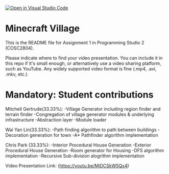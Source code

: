 [![Open in Visual Studio Code](https://classroom.github.com/assets/open-in-vscode-718a45dd9cf7e7f842a935f5ebbe5719a5e09af4491e668f4dbf3b35d5cca122.svg)](https://classroom.github.com/online_ide?assignment_repo_id=10917136&assignment_repo_type=AssignmentRepo)
# Minecraft Village
This is the README file for Assignment 1 in Programming Studio 2 (COSC2804).

Please indicate where to find your video presentation. You can include it in this repo if it's small enough, or alternatively use a video sharing platform, such as YouTube. Any widely supported video format is fine (.mp4, .avi, .mkv, etc.)

# Mandatory: Student contributions

Mitchell Gertrude(33.33%):
-Village Generator including region finder and terrain finder
-Congregation of village generator modules & underlying infrastructure
-Abstraction layer 
-Module loader

Wai Yan Lin(33.33%):
-Path finding algorithm to path between buildings
-Decoration generation for town
-A* Pathfinder algorithm implementation

Chris Park (33.33%):
-Interior Procedural House Generation 
-Exterior Procedural House Generation
-Room generator for Housing
-DFS algorithm implementation
-Recursive Sub-division alogrithm implementation

Video Presentation Link:
(https://youtu.be/MjDCSkW5Qx4)
